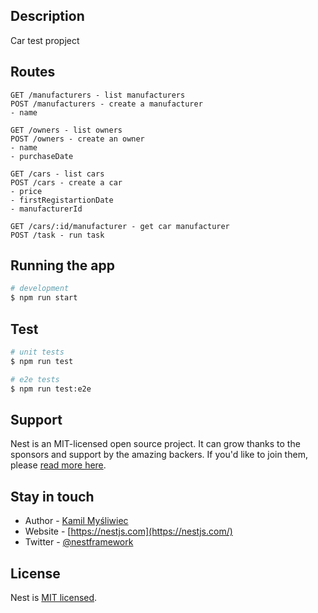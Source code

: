 ## Description

Car test propject

## Routes

```
GET /manufacturers - list manufacturers
POST /manufacturers - create a manufacturer
- name

GET /owners - list owners
POST /owners - create an owner
- name
- purchaseDate

GET /cars - list cars
POST /cars - create a car
- price
- firstRegistartionDate
- manufacturerId

GET /cars/:id/manufacturer - get car manufacturer
POST /task - run task
```

## Running the app

```bash
# development
$ npm run start
```

## Test

```bash
# unit tests
$ npm run test

# e2e tests
$ npm run test:e2e
```

## Support

Nest is an MIT-licensed open source project. It can grow thanks to the sponsors and support by the amazing backers. If you'd like to join them, please [read more here](https://docs.nestjs.com/support).

## Stay in touch

- Author - [Kamil Myśliwiec](https://kamilmysliwiec.com)
- Website - [https://nestjs.com](https://nestjs.com/)
- Twitter - [@nestframework](https://twitter.com/nestframework)

## License

  Nest is [MIT licensed](LICENSE).
